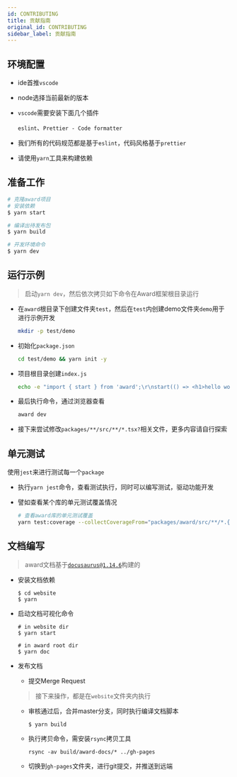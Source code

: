 ```yaml
---
id: CONTRIBUTING
title: 贡献指南
original_id: CONTRIBUTING
sidebar_label: 贡献指南
---
```


## 环境配置
  
- ide首推`vscode`

- node选择当前最新的版本

- `vscode`需要安装下面几个插件
  
  `eslint`、`Prettier - Code formatter`

- 我们所有的代码规范都是基于`eslint`，代码风格基于`prettier`

- 请使用`yarn`工具来构建依赖

## 准备工作

  ```bash
  # 克隆award项目
  # 安装依赖
  $ yarn start

  # 编译出待发布包
  $ yarn build

  # 开发环境命令
  $ yarn dev
  ```

## 运行示例

> 启动`yarn dev`，然后依次拷贝如下命令在Award框架根目录运行

  - 在`award`根目录下创建文件夹`test`，然后在`test`内创建demo文件夹`demo`用于进行示例开发

    ```bash
    mkdir -p test/demo
    ```

  - 初始化`package.json`

    ```bash
    cd test/demo && yarn init -y
    ```

  - 项目根目录创建`index.js`
  
    ```bash
    echo -e "import { start } from 'award';\r\nstart(() => <h1>hello world</h1>);" > index.js
    ```

  - 最后执行命令，通过浏览器查看

    ```bash
    award dev
    ```

  - 接下来尝试修改`packages/**/src/**/*.tsx?`相关文件，更多内容请自行探索

## 单元测试

  使用`jest`来进行测试每一个`package`

  - 执行`yarn jest`命令，查看测试执行，同时可以编写测试，驱动功能开发

  - 譬如查看某个库的单元测试覆盖情况

    ```sh
    # 查看award库的单元测试覆盖
    yarn test:coverage --collectCoverageFrom="packages/award/src/**/*.{ts,tsx}"
    ```

## 文档编写

> award文档基于[`docusaurus@1.14.6`](https://github.com/facebook/docusaurus)构建的

- 安装文档依赖
  
  ```shell
  $ cd website
  $ yarn
  ```

- 启动文档可视化命令

  ```
  # in website dir
  $ yarn start

  # in award root dir
  $ yarn doc
  ```

- 发布文档
  
  - 提交Merge Request
  
  > 接下来操作，都是在`website`文件夹内执行

  - 审核通过后，合并master分支，同时执行编译文档脚本
    ```shell
    $ yarn build
    ```

  - 执行拷贝命令，需安装`rsync`拷贝工具
    ```shell
    rsync -av build/award-docs/* ../gh-pages
    ```
  
  - 切换到`gh-pages`文件夹，进行git提交，并推送到远端